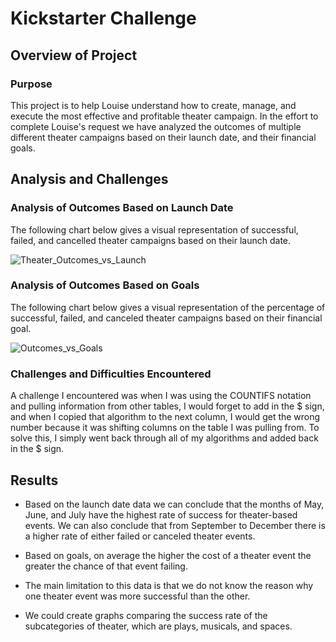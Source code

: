 # Kickstarter Challenge

## Overview of Project
### Purpose
This project is to help Louise understand how to create, manage, and execute the most effective and profitable theater campaign. In the effort to complete Louise's request we have analyzed the outcomes of multiple different theater campaigns based on their launch date, and their financial goals.



## Analysis and Challenges

### Analysis of Outcomes Based on Launch Date
The following chart below gives a visual representation of successful, failed, and cancelled theater campaigns based on their launch date.

![Theater_Outcomes_vs_Launch](https://user-images.githubusercontent.com/95251140/148655526-a51aceab-1a3f-474b-a0d7-1c216870b38a.png)

### Analysis of Outcomes Based on Goals
The following chart below gives a visual representation of the percentage of successful, failed, and canceled theater campaigns based on their financial goal.

![Outcomes_vs_Goals](https://user-images.githubusercontent.com/95251140/148656091-7effd8c9-8698-4ea6-aab5-3ad65690a3c7.png)

### Challenges and Difficulties Encountered
A challenge I encountered was when I was using the COUNTIFS notation and pulling information from other tables, I would forget to add in the $ sign, and when I copied that algorithm to the next column, I would get the wrong number because it was shifting columns on the table I was pulling from. To solve this, I simply went back through all of my algorithms and added back in the $ sign.

## Results

- Based on the launch date data we can conclude that the months of May, June, and July have the highest rate of success for theater-based events. We can also conclude that from September to December there is a higher rate of either failed or canceled theater events.

- Based on goals, on average the higher the cost of a theater event the greater the chance of that event failing. 

- The main limitation to this data is that we do not know the reason why one theater event was more successful than the other.

- We could create graphs comparing the success rate of the subcategories of theater, which are plays, musicals, and spaces. 

